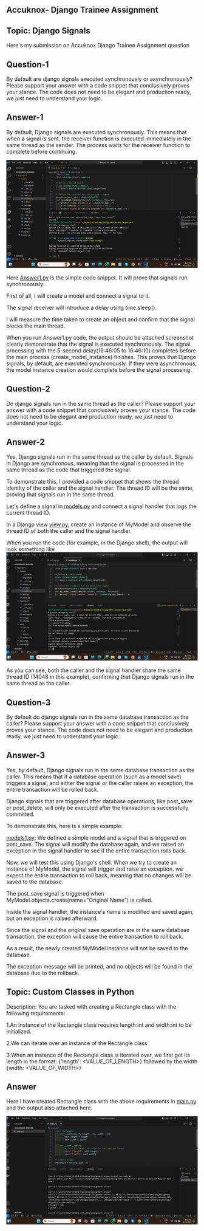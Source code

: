 ## Accuknox- Django Trainee Assignment 
## Topic: Django Signals
Here's my submission on Accuknox Django Trainee Assignment question 
## Question-1
By default are django signals executed synchronously or asynchronously? Please support your answer with a code snippet that conclusively proves your stance. The code does not need to be elegant and production ready, we just need to understand your logic.

## Answer-1
By default, Django signals are executed synchronously. This means that when a signal is sent, the receiver function is executed immediately in the same thread as the sender. The process waits for the receiver function to complete before continuing.

![dashboard snap](https://github.com/Hetprajapati12/Django-Trainee-Assignment-AccuKnox/blob/main/Answer%20of%20question%201.png)

Here [Answer1.py](https://github.com/Hetprajapati12/Django-Trainee-Assignment-AccuKnox/blob/main/Answer1.py) is the simple code snippet. It will prove that signals run synchronously:

First of all, I will create a model and connect a signal to it.

The signal receiver will introduce a delay using time.sleep().

I will measure the time taken to create an object and confirm that the signal blocks the main thread.

When you run Answer1.py code, the output should be attached screenshot clearly demonstrate that the signal is executed synchronously. The signal processing with the 5-second delay(16:46:05 to 16:46:10) completes before the main process (create_model_instance) finishes. This proves that Django signals, by default, are executed synchronously. If they were asynchronous, the model instance creation would complete before the signal processing.

## Question-2
Do django signals run in the same thread as the caller? Please support your answer with a code snippet that conclusively proves your stance. The code does not need to be elegant and production ready, we just need to understand your logic.

## Answer-2
Yes, Django signals run in the same thread as the caller by default. Signals in Django are synchronous, meaning that the signal is processed in the same thread as the code that triggered the signal.

To demonstrate this, I provided a code snippet that shows the thread identity of the caller and the signal handler. The thread ID will be the same, proving that signals run in the same thread.

Let's define a signal in [models.py](https://github.com/Hetprajapati12/Django-Trainee-Assignment-AccuKnox/blob/main/models.py) and connect a signal handler that logs the current thread ID.

In a Django view [view.py](https://github.com/Hetprajapati12/Django-Trainee-Assignment-AccuKnox/blob/main/view.py), create an instance of MyModel and observe the thread ID of both the caller and the signal handler.

When you run the code (for example, in the Django shell), the output will look something like ![dash board snap](https://github.com/Hetprajapati12/Django-Trainee-Assignment-AccuKnox/blob/main/Answer%20of%20question%202.png)

As you can see, both the caller and the signal handler share the same thread ID (14048 in this example), confirming that Django signals run in the same thread as the caller.

## Question-3
By default do django signals run in the same database transaction as the caller? Please support your answer with a code snippet that conclusively proves your stance. The code does not need to be elegant and production ready, we just need to understand your logic.

## Answer-3
Yes, by default, Django signals run in the same database transaction as the caller. This means that if a database operation (such as a model save) triggers a signal, and either the signal or the caller raises an exception, the entire transaction will be rolled back.

Django signals that are triggered after database operations, like post_save or post_delete, will only be executed after the transaction is successfully committed.

To demonstrate this, here is a simple example:

[models1.py](https://github.com/Hetprajapati12/Django-Trainee-Assignment-AccuKnox/blob/main/models1.py): We defined a simple model and a signal that is triggered on post_save. The signal will modify the database again, and we raised an exception in the signal handler to see if the entire transaction rolls back.

Now, we will test this using Django's shell. When we try to create an instance of MyModel, the signal will trigger and raise an exception. we expect the entire transaction to roll back, meaning that no changes will be saved to the database.

The post_save signal is triggered when MyModel.objects.create(name="Original Name") is called.

Inside the signal handler, the instance's name is modified and saved again, but an exception is raised afterward.

Since the signal and the original save operation are in the same database transaction, the exception will cause the entire transaction to roll back.

As a result, the newly created MyModel instance will not be saved to the database.

The exception message will be printed, and no objects will be found in the database due to the rollback.

## Topic: Custom Classes in Python

Description: You are tasked with creating a Rectangle class with the following requirements:

1.An instance of the Rectangle class requires length:int and width:int to be initialized.

2.We can iterate over an instance of the Rectangle class 

3.When an instance of the Rectangle class is iterated over, we first get its length in the format: {'length': <VALUE_OF_LENGTH>} followed by the width {width: <VALUE_OF_WIDTH>}

## Answer

Here I have created Rectangle class with the above requirements in [main.py](https://github.com/Hetprajapati12/Django-Trainee-Assignment-AccuKnox/blob/main/main.py) and the output also attached here.

![answer](https://github.com/Hetprajapati12/Django-Trainee-Assignment-AccuKnox/blob/main/answer.png)

